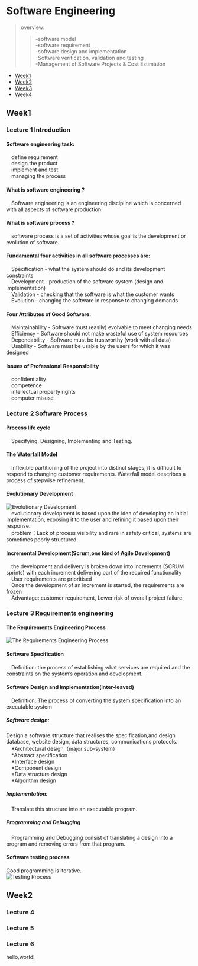 # Software Engineering  

> overview:  
>> -software model  
>> -software requirement  
>> -software design and implementation  
>> -Software verification, validation and testing  
>> -Management of Software Projects & Cost Estimation


* [Week1](#1)
* [Week2](#2)
* [Week3](#3)
* [Week4](#4)



<h2 id="1">Week1</h2>

### Lecture 1  Introduction  
#### Software engineering task:
&#8195;define requirement  
&#8195;design the product  
&#8195;implement and test  
&#8195;managing the process  

#### What is software engineering ?
&#8195;Software engineering is an engineering discipline which is concerned with all aspects of software production.  
  
#### What is software process ?
&#8195;software process is a set of activities whose goal is the development or evolution of software.  

#### Fundamental four activities in all software processes are:
&#8195;Specification - what the system should do and its development constraints  
&#8195;Development - production of the software system (design and implementation)  
&#8195;Validation - checking that the software is what the customer wants  
&#8195;Evolution - changing the software in response to changing demands  

#### Four Attributes of Good Software: 
&#8195;Maintainability - Software must (easily) evolvable to meet changing needs   
&#8195;Efficiency - Software should not make wasteful use of system resources  
&#8195;Dependability - Software must be trustworthy (work with all data)  
&#8195;Usability - Software must be usable by the users for which it was designed  

#### Issues of Professional Responsibility
&#8195;confidentiality  
&#8195;competence  
&#8195;intellectual property rights  
&#8195;computer misuse  

### Lecture 2  Software Process  
#### Process life cycle
&#8195;Specifying, Designing, Implementing and Testing.

#### The Waterfall Model  
&#8195;Inflexible partitioning of the project into distinct stages, it is difficult to respond to changing customer requirements. Waterfall model describes a process of stepwise refinement.  

#### Evolutionary Development  
![Evolutionary Development](https://s1.ax1x.com/2020/10/15/0ohgF1.md.png)  
&#8195;evolutionary development is based upon the idea of developing an initial implementation, exposing it to the user and refining it based upon their response.  
&#8195;problem：Lack of process visibility and rare in safety critical, systems are sometimes poorly structured.  

#### Incremental Development(Scrum,one kind of Agile Development)
&#8195;the development and delivery is broken down into increments (SCRUM sprints) with each increment delivering part of the required functionality  
&#8195;User requirements are prioritised  
&#8195;Once the development of an increment is started, the requirements are frozen  
&#8195;Advantage: customer requirement, Lower risk of overall project failure.  

### Lecture 3  Requirements engineering  
#### The Requirements Engineering Process
![The Requirements Engineering Process](https://s1.ax1x.com/2020/10/16/0H9hP1.md.png)  

#### Software Specification
&#8195;Definition: the process of establishing what services are required and the constraints on the system’s operation and development. 

#### Software Design and Implementation(inter-leaved)
&#8195;Definition: The process of converting the system specification into an executable system    
##### Software design:
Design a software structure that realises the specification,and design database, website design, data structures, communications protocols.  
&#8195;*Architectural design（major sub-system）  
&#8195;*Abstract specification  
&#8195;*Interface design  
&#8195;*Component design  
&#8195;*Data structure design  
&#8195;*Algorithm design  

##### Implementation:
&#8195;Translate this structure into an executable program.  

##### Programming and Debugging
&#8195;Programming and Debugging consist of translating a design into a program and removing errors from that program.  

#### Software testing process 
Good programming is iterative.  
![Testing Process](https://pic.downk.cc/item/5f8924341cd1bbb86b63ffcb.png)  

<h2 id="2">Week2</h2>  

### Lecture 4  

### Lecture 5  

### Lecture 6  
hello,world!  

